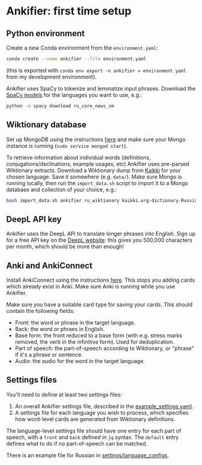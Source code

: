 # Ankifier: first time setup

## Python environment
Create a new Conda environment from the `environment.yaml`:
```bash
conda create --name ankifier --file environment.yaml
```
(this is exported with `conda env export -n ankifier > environment.yaml` from my development environment). 

Ankifier uses SpaCy to tokenize and lemmatize input phrases. Download the [SpaCy models](https://spacy.io/models) for the languages you want to use, e.g.:
```bash
python -m spacy download ru_core_news_sm
```

## Wiktionary database

Set up MongoDB using the instructions [here](https://www.mongodb.com/docs/manual/administration/install-community/) and make sure your Mongo instance is running (`sudo service mongod start`).

To retrieve information about individual words (definitions, conjugations/declinations, example usages, etc) Ankifier uses pre-parsed Wiktionary extracts. Download a Wiktionary dump from [Kaikki](https://kaikki.org/dictionary/) for your chosen language. Save it somewhere (e.g. `data/`). Make sure Mongo is running locally, then run the `import_data.sh` script to import it to a Mongo database and collection of your choice, e.g.: 

```bash
bash import_data.sh ankifier ru_wiktionary kaikki.org-dictionary-Russian.json
```

## DeepL API key

Ankifier uses the DeepL API to translate longer phrases into English. Sign up for a free API key on the [DeepL website](https://www.deepl.com/pro/change-plan#developer): this gives you 500,000 characters per month, which should be more than enough!  

## Anki and AnkiConnect 
Install AnkiConnect using the instructions [here](https://git.foosoft.net/alex/anki-connect). This stops you adding cards which already exist in Anki. Make sure Anki is running while you use Ankifier. 

Make sure you have a suitable card type for saving your cards. This should contain the following fields:
- Front: the word or phrase in the target language. 
- Back: the word or phraes in English. 
- Base form: the front reduced to a base form (with e.g. stress marks removed, the verb in the infinitive form). Used for deduplication.
- Part of speech: the part-of-speech according to Wiktionary, or "phrase" if it's a phrase or sentence. 
- Audio: the audio for the word in the target language. 


## Settings files
You'll need to define at least two settings files:
1. An overall Ankifier settings file, described in the [example_settings.yaml](./settings/example_settings.yaml). 
2. A settings file for each language you wish to process, which specifies how word-level cards are generated from Wiktionary definitions. 

The language-level settings file should have one entry for each part of speech, with a `front` and `back` defined in `jq` syntax. The `default` entry defines what to do if no part-of-speech can be matched.

There is an example file for Russian in [settings/language_configs](./settings/language_configs/russian.yaml). 